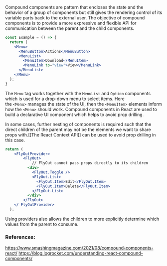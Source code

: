 Compound components are pattern that encloses the state and the behavior of a group of components but still gives the rendering control of its variable parts back to the external user. The objective of compound components is to provide a more expressive and flexible API for communication between the parent and the child components.


```jsx
const Example = () => {
  return (
    <Menu>
      <MenuButton>Actions</MenuButton>
      <MenuList>
        <MenuItem>Download</MenuItem>
        <MenuLink to="view">View</MenuLink>
      </MenuList>
    </Menu>
  );
}
```

The `Menu` tag works together with the `MenuList` and `Option` components which is used for a drop-down menu to select items. Here the `<Menu>` manages the state of the UI, then the `<MenuItem>` elements inform how the `<Menu>` should work. Compound components in React are used to build a declarative UI component which helps to avoid prop drilling.

In some cases, further nesting of components is required such that the direct children of the parent may not be the elements we want to share props with.[[The React Context API]] can be used to avoid prop drilling in this case. 

```jsx
return (
	<FlyOutProvider>
	    <FlyOut>
		    // FlyOut cannot pass props directly to its children
	      <div>
	        <FlyOut.Toggle />
	        <FlyOut.List>
	          <FlyOut.Item>Edit</FlyOut.Item>
	          <FlyOut.Item>Delete</FlyOut.Item>
	        </FlyOut.List>
	      </div>
	    </FlyOut>
    </ FlyOutProvider>
  );
```

Using providers also allows the children to more explicitly determine which values from the parent to consume.
### References:
https://www.smashingmagazine.com/2021/08/compound-components-react/
https://blog.logrocket.com/understanding-react-compound-components/